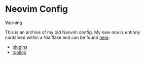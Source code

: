 # Neovim Config

> [!WARNING]  
> This is an archive of my old Neovim config. My new one is entirely contained
> within a Nix flake and can be found
> [here](https://github.com/wyatt-avilla/nixvim).

- [plugins](https://github.com/stars/wyatt-avilla/lists/nvim)
- [tooling](https://github.com/stars/wyatt-avilla/lists/mason-nvim)
